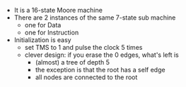
 - It is a 16-state Moore machine
 - There are 2 instances of the same 7-state sub machine
    - one for Data
    - one for Instruction
 - Initialization is easy
    - set TMS to 1 and pulse the clock 5 times
    - clever design: if you erase the 0 edges, what's left is
       - (almost) a tree of depth 5
       - the exception is that the root has a self edge
       - all nodes are connected to the root
